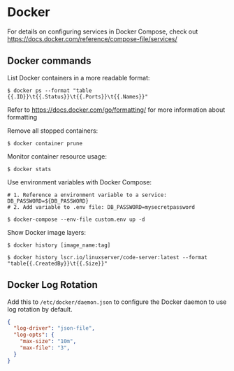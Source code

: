 # Docker
For details on configuring services in Docker Compose, check out https://docs.docker.com/reference/compose-file/services/



## Docker commands
List Docker containers in a more readable format:
```shell
$ docker ps --format "table {{.ID}}\t{{.Status}}\t{{.Ports}}\t{{.Names}}"
```
Refer to https://docs.docker.com/go/formatting/ for more information about formatting


Remove all stopped containers:
```shell
$ docker container prune
```


Monitor container resource usage:
```shell
$ docker stats
```


Use environment variables with Docker Compose:
```shell
# 1. Reference a environment variable to a service: DB_PASSWORD=${DB_PASSWORD}
# 2. Add variable to .env file: DB_PASSWORD=mysecretpassword

$ docker-compose --env-file custom.env up -d
```

Show Docker image layers:
```shell
$ docker history [image_name:tag]

$ docker history lscr.io/linuxserver/code-server:latest --format "table{{.CreatedBy}}\t{{.Size}}"
```


## Docker Log Rotation
Add this to `/etc/docker/daemon.json` to configure the Docker daemon to use log rotation by default.

```Json
{
  "log-driver": "json-file",
  "log-opts": {
    "max-size": "10m",
    "max-file": "3",
  }
}
```
